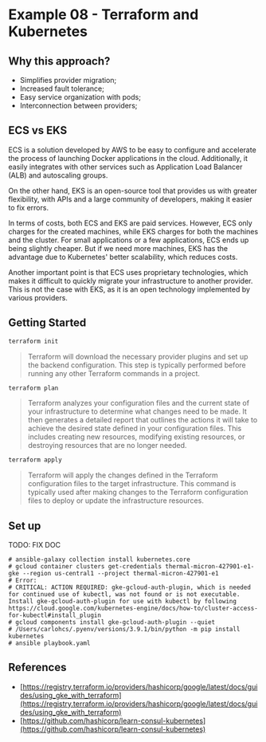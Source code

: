# Example 08 - Terraform and Kubernetes

## Why this approach?

- Simplifies provider migration;
- Increased fault tolerance;
- Easy service organization with pods;
- Interconnection between providers;

## ECS vs EKS

ECS is a solution developed by AWS to be easy to configure and accelerate the process of launching Docker applications in the cloud. Additionally, it easily integrates with other services such as Application Load Balancer (ALB) and autoscaling groups.

On the other hand, EKS is an open-source tool that provides us with greater flexibility, with APIs and a large community of developers, making it easier to fix errors.

In terms of costs, both ECS and EKS are paid services. However, ECS only charges for the created machines, while EKS charges for both the machines and the cluster. For small applications or a few applications, ECS ends up being slightly cheaper. But if we need more machines, EKS has the advantage due to Kubernetes' better scalability, which reduces costs.

Another important point is that ECS uses proprietary technologies, which makes it difficult to quickly migrate your infrastructure to another provider. This is not the case with EKS, as it is an open technology implemented by various providers.


## Getting Started

```bash
terraform init
```

> Terraform will download the necessary provider plugins and set up the backend configuration. This step is typically performed before running any other Terraform commands in a project.

```bash
terraform plan
```

> Terraform analyzes your configuration files and the current state of your infrastructure to determine what changes need to be made. It then generates a detailed report that outlines the actions it will take to achieve the desired state defined in your configuration files. This includes creating new resources, modifying existing resources, or destroying resources that are no longer needed.

```bash
terraform apply
```

> Terraform will apply the changes defined in the Terraform configuration files to the target infrastructure. This command is typically used after making changes to the Terraform configuration files to deploy or update the infrastructure resources.

## Set up

TODO: FIX DOC

```text
# ansible-galaxy collection install kubernetes.core
# gcloud container clusters get-credentials thermal-micron-427901-e1-gke --region us-central1 --project thermal-micron-427901-e1
# Error:
# CRITICAL: ACTION REQUIRED: gke-gcloud-auth-plugin, which is needed for continued use of kubectl, was not found or is not executable. Install gke-gcloud-auth-plugin for use with kubectl by following https://cloud.google.com/kubernetes-engine/docs/how-to/cluster-access-for-kubectl#install_plugin
# gcloud components install gke-gcloud-auth-plugin --quiet
# /Users/carlohcs/.pyenv/versions/3.9.1/bin/python -m pip install kubernetes
# ansible playbook.yaml
```

## References

- [https://registry.terraform.io/providers/hashicorp/google/latest/docs/guides/using_gke_with_terraform](https://registry.terraform.io/providers/hashicorp/google/latest/docs/guides/using_gke_with_terraform)
- [https://github.com/hashicorp/learn-consul-kubernetes](https://github.com/hashicorp/learn-consul-kubernetes)